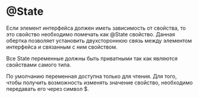 #  @State 
Если элемент интерфейса должен иметь зависимость от свойства, то это свойство необходимо помечать как @State свойство. Данная обертка позволяет установить двухстороннюю связь между элементом интерфейса и связанным с ним свойством.

Все State переменные должны быть приватными так как являются свойствами самого типа.

По умолчанию переменная доступна только для чтения. Для того, чтобы получить возможность изменять значение свойство, необходимо передавать его через символ $.


